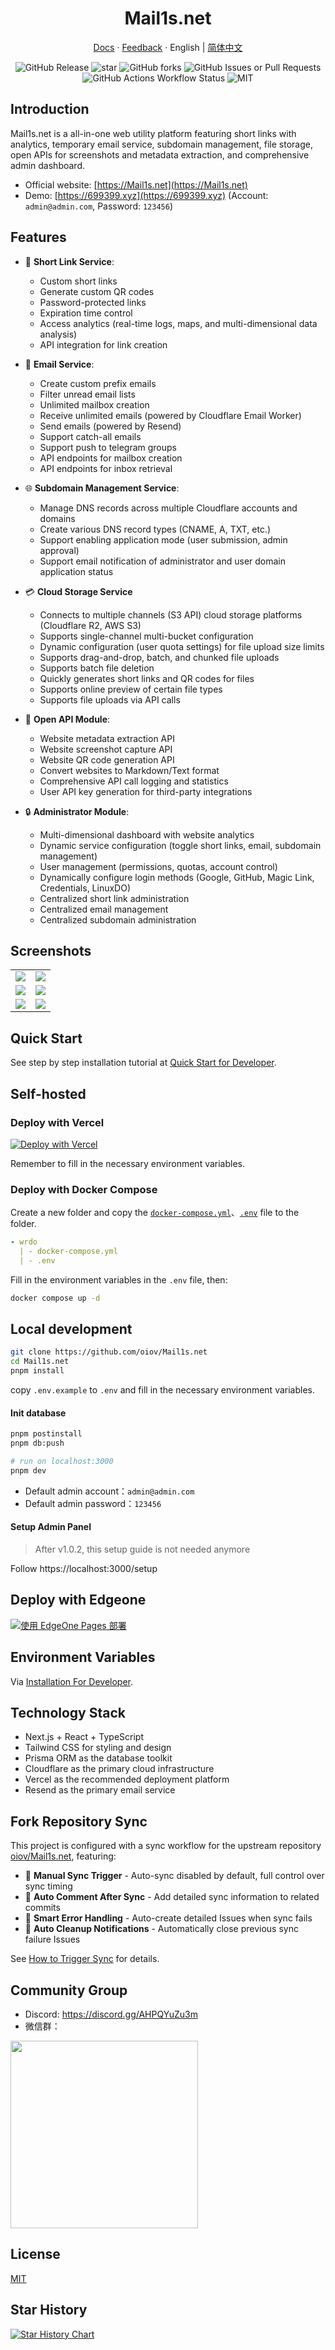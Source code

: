 <div align="center">
  <h1>Mail1s.net</h1>
  <p><a href="https://Mail1s.net/docs/developer">Docs</a> · <a href="https://Mail1s.net/feedback">Feedback</a> · English | <a href="/README-zh.md">简体中文</a></p>
  <img alt="GitHub Release" src="https://img.shields.io/github/v/release/oiov/Mail1s.net?style=flat-square">
  <img src="https://img.shields.io/github/stars/oiov/Mail1s.net.svg?logo=github&style=flat-square" alt="star"/>
  <img alt="GitHub forks" src="https://img.shields.io/github/forks/oiov/Mail1s.net?style=flat-square">
  <img alt="GitHub Issues or Pull Requests" src="https://img.shields.io/github/issues/oiov/Mail1s.net?style=flat-square"> <br>
  <img alt="GitHub Actions Workflow Status" src="https://img.shields.io/github/actions/workflow/status/oiov/Mail1s.net/docker-build-push.yml?style=flat-square">
	<img src="https://img.shields.io/github/license/oiov/Mail1s.net?style=flat-square" alt="MIT"/>
</div>

## Introduction

Mail1s.net is a all-in-one web utility platform featuring short links with analytics, temporary email service, subdomain management, file storage, open APIs for screenshots and metadata extraction, and comprehensive admin dashboard.

- Official website: [https://Mail1s.net](https://Mail1s.net)
- Demo: [https://699399.xyz](https://699399.xyz) (Account: `admin@admin.com`, Password: `123456`)

## Features

- 🔗 **Short Link Service**:
  - Custom short links
  - Generate custom QR codes
  - Password-protected links
  - Expiration time control
  - Access analytics (real-time logs, maps, and multi-dimensional data analysis)
  - API integration for link creation

- 📮 **Email Service**:
  - Create custom prefix emails
  - Filter unread email lists
  - Unlimited mailbox creation
  - Receive unlimited emails (powered by Cloudflare Email Worker)
  - Send emails (powered by Resend)
  - Support catch-all emails
  - Support push to telegram groups
  - API endpoints for mailbox creation
  - API endpoints for inbox retrieval

- 🌐 **Subdomain Management Service**:
  - Manage DNS records across multiple Cloudflare accounts and domains
  - Create various DNS record types (CNAME, A, TXT, etc.)
  - Support enabling application mode (user submission, admin approval)
  - Support email notification of administrator and user domain application status

- 💳 **Cloud Storage Service**
  - Connects to multiple channels (S3 API) cloud storage platforms (Cloudflare R2, AWS S3)
  - Supports single-channel multi-bucket configuration
  - Dynamic configuration (user quota settings) for file upload size limits
  - Supports drag-and-drop, batch, and chunked file uploads
  - Supports batch file deletion
  - Quickly generates short links and QR codes for files
  - Supports online preview of certain file types
  - Supports file uploads via API calls

- 📡 **Open API Module**:
  - Website metadata extraction API
  - Website screenshot capture API
  - Website QR code generation API
  - Convert websites to Markdown/Text format
  - Comprehensive API call logging and statistics
  - User API key generation for third-party integrations
  
- 🔒 **Administrator Module**:
  - Multi-dimensional dashboard with website analytics
  - Dynamic service configuration (toggle short links, email, subdomain management)
  - User management (permissions, quotas, account control)
  - Dynamically configure login methods (Google, GitHub, Magic Link, Credentials, LinuxDO)
  - Centralized short link administration
  - Centralized email management
  - Centralized subdomain administration

## Screenshots

<table>
  <tr>
    <td><img src="https://Mail1s.net/_static/images/light-preview.png" /></td>
    <td><img src="https://Mail1s.net/_static/images/example_02.png" /></td>
  </tr>
  <tr>
    <td><img src="https://Mail1s.net/_static/images/example_01.png" /></td>
    <td><img src="https://Mail1s.net/_static/images/realtime-globe.png" /></td>
  </tr>
  <tr>
    <td><img src="https://Mail1s.net/_static/images/example_03.png" /></td>
    <td><img src="https://Mail1s.net/_static/images/domains.png" /></td>
  </tr>
</table>


## Quick Start

See step by step installation tutorial at [Quick Start for Developer](https://Mail1s.net/docs/developer/quick-start).

## Self-hosted

### Deploy with Vercel

[![Deploy with Vercel](https://vercel.com/button)](https://vercel.com/new/clone?repository-url=https://github.com/oiov/Mail1s.net.git&project-name=wrdo)

Remember to fill in the necessary environment variables.

### Deploy with Docker Compose

Create a new folder and copy the [`docker-compose.yml`](https://github.com/oiov/Mail1s.net/blob/main/docker-compose.yml)、[`.env`](https://github.com/oiov/Mail1s.net/blob/main/.env.example) file to the folder.

```yml
- wrdo
  | - docker-compose.yml
  | - .env
```

Fill in the environment variables in the `.env` file, then: 

```bash
docker compose up -d
```

## Local development

```bash
git clone https://github.com/oiov/Mail1s.net
cd Mail1s.net
pnpm install
```

copy `.env.example` to `.env` and fill in the necessary environment variables.

#### Init database

```bash
pnpm postinstall
pnpm db:push
```

```bash
# run on localhost:3000
pnpm dev
```

- Default admin account：`admin@admin.com`
- Default admin password：`123456`

#### Setup Admin Panel

> After v1.0.2, this setup guide is not needed anymore

Follow https://localhost:3000/setup

## Deploy with Edgeone

[![使用 EdgeOne Pages 部署](https://cdnstatic.tencentcs.com/edgeone/pages/deploy.svg)](https://edgeone.ai/pages/new?repository-url=https%3A%2F%2Fgithub.com%2Foiov%2FMail1s.net)

## Environment Variables

Via [Installation For Developer](https://Mail1s.net/docs/developer).

## Technology Stack

- Next.js + React + TypeScript
- Tailwind CSS for styling and design
- Prisma ORM as the database toolkit
- Cloudflare as the primary cloud infrastructure
- Vercel as the recommended deployment platform
- Resend as the primary email service

## Fork Repository Sync

This project is configured with a sync workflow for the upstream repository [oiov/Mail1s.net](https://github.com/oiov/Mail1s.net), featuring:

- 🔄 **Manual Sync Trigger** - Auto-sync disabled by default, full control over sync timing
- 💬 **Auto Comment After Sync** - Add detailed sync information to related commits
- 🚨 **Smart Error Handling** - Auto-create detailed Issues when sync fails
- 🧹 **Auto Cleanup Notifications** - Automatically close previous sync failure Issues

See [How to Trigger Sync](https://Mail1s.net/docs/developer/sync) for details.

## Community Group

- Discord: https://discord.gg/AHPQYuZu3m
- 微信群：

<img width="300" src="https://Mail1s.net/s/group" />

## License

[MIT](/LICENSE.md)

## Star History

<a href="https://star-history.com/#oiov/Mail1s.net&Date">
 <picture>
   <source media="(prefers-color-scheme: dark)" srcset="https://api.star-history.com/svg?repos=oiov/Mail1s.net&type=Date&theme=dark" />
   <source media="(prefers-color-scheme: light)" srcset="https://api.star-history.com/svg?repos=oiov/Mail1s.net&type=Date" />
   <img alt="Star History Chart" src="https://api.star-history.com/svg?repos=oiov/Mail1s.net&type=Date" />
 </picture>
</a>
